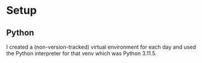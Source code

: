 # Setup
## Python
I created a (non-version-tracked) virtual environment for each day and used the Python interpreter for that venv which was Python 3.11.5.